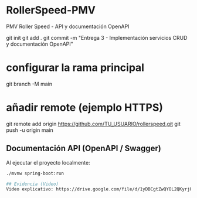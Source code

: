 # RollerSpeed-PMV
PMV Roller Speed - API y documentación OpenAPI

git init
git add .
git commit -m "Entrega 3 - Implementación servicios CRUD y documentación OpenAPI"
# configurar la rama principal
git branch -M main
# añadir remote (ejemplo HTTPS)
git remote add origin https://github.com/TU_USUARIO/rollerspeed.git
git push -u origin main

## Documentación API (OpenAPI / Swagger)

Al ejecutar el proyecto localmente:

```bash
./mvnw spring-boot:run

## Evidencia (Video)
Video explicativo: https://drive.google.com/file/d/1yDBCgtZwQYOL2QKyrjOCWMw5gAhCE9z1/view?usp=sharing


